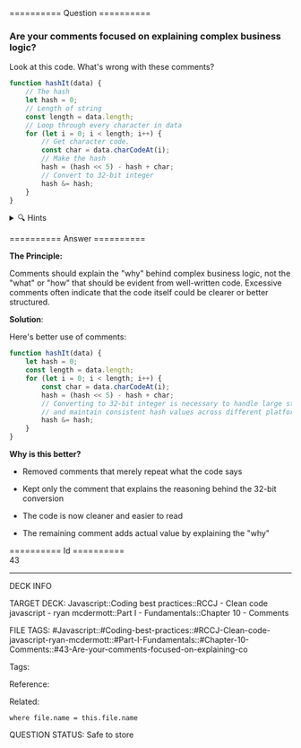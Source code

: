 ========== Question ==========  

### Are your comments focused on explaining complex business logic?

Look at this code. What's wrong with these comments?

```javascript
function hashIt(data) {
    // The hash
    let hash = 0;
    // Length of string
    const length = data.length;
    // Loop through every character in data
    for (let i = 0; i < length; i++) {
        // Get character code.
        const char = data.charCodeAt(i);
        // Make the hash
        hash = (hash << 5) - hash + char;
        // Convert to 32-bit integer
        hash &= hash;
    }
}
```

<details><summary>🔍 Hints</summary>

Think about:

-   What value do these comments add?

-   Are they explaining anything that isn't obvious from the code?

-   What would be more useful to explain here?

-   When should we actually use comments?

</details>  

========== Answer ==========  

**The Principle:**

Comments should explain the "why" behind complex business logic, not the "what" or "how" that should be evident from well-written code. Excessive comments often indicate that the code itself could be clearer or better structured.

**Solution**:

Here's better use of comments:

```javascript
function hashIt(data) {
    let hash = 0;
    const length = data.length;
    for (let i = 0; i < length; i++) {
        const char = data.charCodeAt(i);
        hash = (hash << 5) - hash + char;
        // Converting to 32-bit integer is necessary to handle large strings
        // and maintain consistent hash values across different platforms
        hash &= hash;
    }
}
```

**Why is this better?**

-   Removed comments that merely repeat what the code says

-   Kept only the comment that explains the reasoning behind the 32-bit conversion

-   The code is now cleaner and easier to read

-   The remaining comment adds actual value by explaining the "why"

========== Id ==========  
43

---

DECK INFO

TARGET DECK: Javascript::Coding best practices::RCCJ - Clean code javascript - ryan mcdermott::Part I - Fundamentals::Chapter 10 - Comments

FILE TAGS: #Javascript::#Coding-best-practices::#RCCJ-Clean-code-javascript-ryan-mcdermott::#Part-I-Fundamentals::#Chapter-10-Comments::#43-Are-your-comments-focused-on-explaining-co

Tags:

Reference:

Related:

```dataview
where file.name = this.file.name
```

QUESTION STATUS: Safe to store
